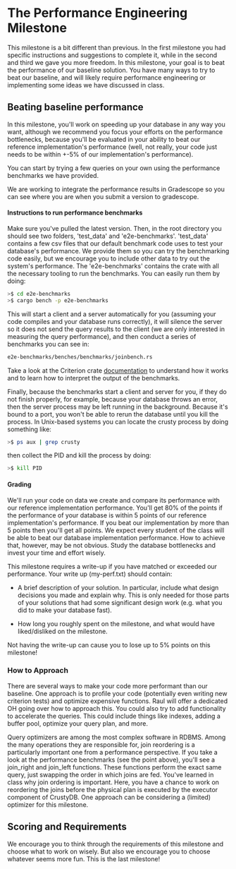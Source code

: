 # The Performance Engineering Milestone

This milestone is a bit different than previous. In the first milestone you had specific instructions and suggestions to complete it, while in the second and third we gave you more freedom. In this milestone, your goal is to beat the performance of our baseline solution. You have many ways to try to beat our baseline, and will likely require performance engineering or implementing some ideas we have discussed in class. 

## Beating baseline performance 

In this milestone, you'll work on speeding up your database in any way you want, although we recommend you focus your efforts on the performance bottlenecks, because you'll be evaluated in your ability to beat our reference implementation's performance (well, not really, your code just needs to be within +-5% of our implementation's performance).

You can start by trying a few queries on your own using the performance benchmarks we have provided. 

We are working to integrate the performance results in Gradescope so you can see where you are when you submit a version to gradescope.

#### Instructions to run performance benchmarks

Make sure you've pulled the latest version. Then, in the root directory you should see two folders, 'test_data' and 'e2e-benchmarks'. 'test_data' contains a few csv files that our default benchmark code uses to test your database's performance. We provide them so you can try the benchmarking code easily, but we encourage you to include other data to try out the system's performance. The 'e2e-benchmarks' contains the crate with all the necessary tooling to run the benchmarks. You can easily run them by doing:

```bash
>$ cd e2e-benchmarks
>$ cargo bench -p e2e-benchmarks
```

This will start a client and a server automatically for you (assuming your code compiles and your database runs correctly), it will silence the server so it does not send the query results to the client (we are only interested in measuring the query performance), and then conduct a series of benchmarks you can see in:

```bash
e2e-benchmarks/benches/benchmarks/joinbench.rs
```

Take a look at the Criterion crate [documentation](https://bheisler.github.io/criterion.rs/book/getting_started.html) to understand how it works and to learn how to interpret the output of the benchmarks.

Finally, because the benchmarks start a client and server for you, if they do not finish properly, for example, because your database throws an error, then the server process may be left running in the background. Because it's bound to a port, you won't be able to rerun the database until you kill the process. In Unix-based systems you can locate the crusty process by doing something like:

```bash
>$ ps aux | grep crusty
```

then collect the PID and kill the process by doing:

```bash
>$ kill PID
```

#### Grading

We'll run your code on data we create and compare its performance with our reference implementation performance. You'll get 80% of the points if the performance of your database is within 5 points of our reference implementation's performance. If you beat our implementation by more than 5 points then you'll get all points. We expect every student of the class will be able to beat our database implementation performance. How to achieve that, however, may be not obvious. Study the database bottlenecks and invest your time and effort wisely.

This milestone requires a write-up if you have matched or exceeded our performance. Your write up (my-perf.txt) should contain:

 -  A brief description of your solution. In particular, include what design
decisions you made and explain why. This is only needed for those parts of your
solutions that had some significant design work (e.g. what you did to make your
database fast). 

- How long you roughly spent on the milestone, and what would have
liked/disliked on the milestone.

Not having the write-up can cause you to lose up to 5% points on this milestone!

### How to Approach

There are several ways to make your code more performant than our baseline. One approach is to profile your code (potentially even writing new criterion tests) and optimize expensive functions. Raul will offer a dedicated OH going over how to approach this. You could also try to add functionality to accelerate the queries. This could include things like indexes, adding a buffer pool, optimize your query plan, and more.

Query optimizers are among the most complex software in RDBMS. Among the many operations they are responsible for, join reordering is a particularly important one from a performance perspective. If you take a look at the performance benchmarks (see the point above), you'll see a join_right and join_left functions. These functions perform the exact same query, just swapping the order in which joins are fed. You've learned in class why join ordering is important. Here, you have a chance to work on reordering the joins before the physical plan is executed by the executor component of CrustyDB. One approach can be considering a (limited) optimizer for this milestone.

## Scoring and Requirements

We encourage you to think through the requirements of this milestone and choose what to work on wisely. But also we encourage you to choose whatever seems more fun. This is the last milestone!
